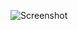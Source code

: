 ![Screenshot](https://raw.githubusercontent.com/Cryakl/Ultimate-RAT-Collection/refs/heads/main/SubSeven/SubSeven%20v2.1.5/Screenshot.png)
